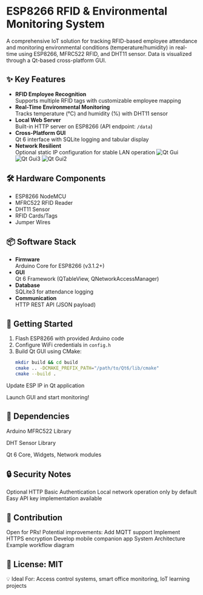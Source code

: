 # ESP8266 RFID & Environmental Monitoring System

A comprehensive IoT solution for tracking RFID-based employee attendance and monitoring environmental conditions (temperature/humidity) in real-time using ESP8266, MFRC522 RFID, and DHT11 sensor. Data is visualized through a Qt-based cross-platform GUI.

## ✨ Key Features
- **RFID Employee Recognition**  
  Supports multiple RFID tags with customizable employee mapping
- **Real-Time Environmental Monitoring**  
  Tracks temperature (°C) and humidity (%) with DHT11 sensor
- **Local Web Server**  
  Built-in HTTP server on ESP8266 (API endpoint: `/data`)
- **Cross-Platform GUI**  
  Qt 6 interface with SQLite logging and tabular display
- **Network Resilient**  
  Optional static IP configuration for stable LAN operation
![Qt Gui](https://github.com/user-attachments/assets/778b0006-5512-44d4-a4da-741481268927)
![Qt Gui3](https://github.com/user-attachments/assets/87bb5b77-c11d-49cd-abb7-fa53b1542731)
![Qt Gui2](https://github.com/user-attachments/assets/2f61124d-dd31-4aae-be3d-eab48c707253)

## 🛠 Hardware Components
- ESP8266 NodeMCU
- MFRC522 RFID Reader
- DHT11 Sensor
- RFID Cards/Tags
- Jumper Wires

## 📦 Software Stack
- **Firmware**  
  Arduino Core for ESP8266 (v3.1.2+)
- **GUI**  
  Qt 6 Framework (QTableView, QNetworkAccessManager)
- **Database**  
  SQLite3 for attendance logging
- **Communication**  
  HTTP REST API (JSON payload)

## 🚀 Getting Started
1. Flash ESP8266 with provided Arduino code
2. Configure WiFi credentials in `config.h`
3. Build Qt GUI using CMake:
   ```bash
   mkdir build && cd build
   cmake .. -DCMAKE_PREFIX_PATH="/path/to/Qt6/lib/cmake"
   cmake --build .

Update ESP IP in Qt application

Launch GUI and start monitoring!

## 🔧 Dependencies
Arduino MFRC522 Library

DHT Sensor Library

Qt 6 Core, Widgets, Network modules

## 🔒 Security Notes
Optional HTTP Basic Authentication
Local network operation only by default
Easy API key implementation available

## 🤝 Contribution
Open for PRs! Potential improvements:
Add MQTT support
Implement HTTPS encryption
Develop mobile companion app
System Architecture Example workflow diagram

## 📄 License: MIT
💡 Ideal For: Access control systems, smart office monitoring, IoT learning projects

